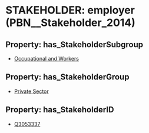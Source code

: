 # STAKEHOLDER: __employer__ (PBN__Stakeholder_2014)

## Property: has_StakeholderSubgroup

* [Occupational and Workers](PBN__StakeholderSubgroup_27)

## Property: has_StakeholderGroup

* [Private Sector](PBN__StakeholderGroup_5)

## Property: has_StakeholderID

* [Q3053337](Q3053337)

